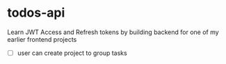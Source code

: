 # todos-api

Learn JWT Access and Refresh tokens by building backend for one of my earlier frontend projects

- [ ] user can create project to group tasks
